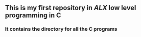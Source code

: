 ## This is my first repository in _ALX_ low level programming in C
### It contains the directory for all the C programs
